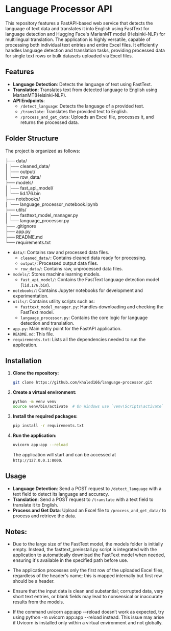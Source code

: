 # Language Processor API

This repository features a FastAPI-based web service that detects the language of text data and translates it into English using FastText for language detection and Hugging Face's MarianMT model (Helsinki-NLP) for multilingual translation. The application is highly versatile, capable of processing both individual text entries and entire Excel files. It efficiently handles language detection and translation tasks, providing processed data for single text rows or bulk datasets uploaded via Excel files.

## Features

- **Language Detection**: Detects the language of text using FastText.
- **Translation**: Translates text from detected language to English using MarianMT(Helsinki-NLP).
- **API Endpoints**:
  - `/detect_language`: Detects the language of a provided text.
  - `/translate`: Translates the provided text to English.
  - `/process_and_get_data`: Uploads an Excel file, processes it, and returns the processed data.

## Folder Structure

The project is organized as follows:

├── data/  
│   ├── cleaned_data/  
│   ├── output/  
│   └── row_data/  
├── models/  
│   ├── fast_api_model/  
│   └── lid.176.bin  
├── notebooks/  
│   └── language_processor_notebook.ipynb  
├── utils/  
│   ├── fasttext_model_manager.py  
│   └── language_processor.py  
├── .gitignore  
├── app.py  
├── README.md  
└── requirements.txt  

- `data/`: Contains raw and processed data files.
  - `cleaned_data/`: Contains cleaned data ready for processing.
  - `output/`: Processed output data files.
  - `row_data/`: Contains raw, unprocessed data files.
- `models/`: Stores machine learning models.
  - `fast_api_model/`: Contains the FastText language detection model (`lid.176.bin`).
- `notebooks/`: Contains Jupyter notebooks for development and experimentation.
- `utils/`: Contains utility scripts such as:
  - `fasttext_model_manager.py`: Handles downloading and checking the FastText model.
  - `language_processor.py`: Contains the core logic for language detection and translation.
- `app.py`: Main entry point for the FastAPI application.
- `README.md`: This file.
- `requirements.txt`: Lists all the dependencies needed to run the application.

## Installation

1. **Clone the repository:**

    ```bash
    git clone https://github.com/khaled166/language-processor.git
    ```
2. **Create a virtual environment:**

    ```bash
    python -m venv venv
    source venv/bin/activate  # On Windows use `venv\Scripts\activate`
    ```

3. **Install the required packages:**

    ```bash
    pip install -r requirements.txt
    ```

4. **Run the application:**

    ```bash
    uvicorn app:app --reload
    ```
    The application will start and can be accessed at `http://127.0.0.1:8000`.

## Usage

- **Language Detection**: Send a POST request to `/detect_language` with a text field to detect its language and accuracy.
- **Translation**: Send a POST request to `/translate` with a text field to translate it to English.
- **Process and Get Data**: Upload an Excel file to `/process_and_get_data/` to process and retrieve the data.


## Notes:

  - Due to the large size of the FastText model, the models folder is initially empty. Instead, the fasttext_preinstall.py script is integrated with the application to automatically download the FastText model when needed, ensuring it's available in the specified path before use.
  
  - The application processes only the first row of the uploaded Excel files, regardless of the header's name; this is mapped internally but first row should be a header.

  - Ensure that the input data is clean and substantial; corrupted data, very short text entries, or blank fields may lead to nonsensical or inaccurate results from the models.

  - If the command uvicorn app:app --reload doesn’t work as expected, try using python -m uvicorn app:app --reload instead. This issue may arise if Uvicorn is installed only within a virtual environment and not globally.
